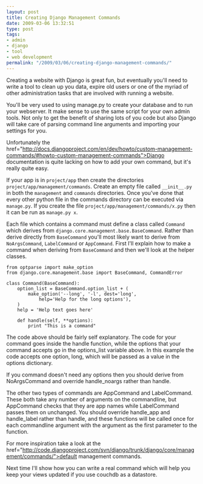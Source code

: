 ```yaml
---
layout: post
title: Creating Django Management Commands
date: 2009-03-06 13:32:51
type: post
tags:
- admin
- django
- tool
- web development
permalink: "/2009/03/06/creating-django-management-commands/"
---
```

Creating a website with Django is great fun, but eventually you'll need to write a tool to clean up you data, expire old users or one of
the myriad of other administration tasks that are involved with running a website.

You'll be very used to using manage.py to create your database and to run your webserver. It make sense to use the same script for your own
admin tools. Not only to get the benefit of sharing lots of you code but also Django will take care of parsing command line arguments and
importing your settings for you.

Unfortunately the  href="http://docs.djangoproject.com/en/dev/howto/custom-management-commands/#howto-custom-management-commands">Django
  documentation</a> is quite lacking on how to add your own command, but it's really quite easy.

If your app is in `project/app` then create the directories `project/app/management/commands`. Create an empty file called
`__init__.py` in both the `management` and `commands` directories. Once you've done that every other python file in
the commands directory can be executed via `manage.py`. If you create the file `project/app/management/commands/x.py` then
it can be run as `manage.py x`.

Each file which contains a command must define a class called `Command` which derives from `django.core.management.base.BaseCommand`.
Rather than derive directly from `BaseCommand` you'll most likely want to derive from `NoArgsCommand`, `LabelCommand` or
`AppCommand`. First I'll explain how to make a command when deriving from `BaseCommand` and then we'll look at the helper classes.

    from optparse import make_option
    from django.core.management.base import BaseCommand, CommandError
    
    class Command(BaseCommand):
        option_list = BaseCommand.option_list + (
            make_option('--long', '-l', dest='long',
                help='Help for the long options'),
        )
        help = 'Help text goes here'
    
        def handle(self, **options):
            print "This is a command"

The code above should be fairly self explanatory. The code for your command goes inside the handle function, while the options
that your command accepts go in the options_list variable above. In this example the code accepts one option, long, which will
be passed as a value in the options dictionary.

If you command doesn't need any options then you should derive from NoArgsCommand and override handle_noargs rather than handle.

The other two types of commands are AppCommand and LabelCommand. These both take any number of arguments on the commandline, but
AppCommand checks that they are app names while LabelCommand passes them on unchanged. You should override handle_app and
handle_label rather than handle, and these functions will be called once for each commandline argument with the argument as
the first parameter to the function.

For more inspiration take a look at the  href="http://code.djangoproject.com/svn/django/trunk/django/core/management/commands/">default
management commands</a>.

Next time I'll show how you can write a real command which will help you keep your views updated if you use couchdb as a datastore.
